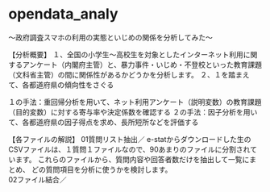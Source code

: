 # opendata_analy
～政府調査スマホの利用の実態といじめの関係を分析してみた～

【分析概要】
１、全国の小学生～高校生を対象としたインターネット利用に関するアンケート（内閣府主管）と、暴力事件・いじめ・不登校といった教育課題（文科省主管）の間に関係性があるかどうかを分析します。
２、１を踏まえて、各都道府県の傾向性をさぐる

１の手法：重回帰分析を用いて、ネット利用アンケート（説明変数）の教育課題（目的変数）に対する寄与率や決定係数を確認する
２の手法：因子分析を用いて、各都道府県の因子得点を求め、長所短所などを評価する

【各ファイルの解説】
01質問リスト抽出／
e-statからダウンロードした生のCSVファイルは、１質問１ファイルなので、90あまりのファイルに分割されています。
これらのファイルから、質問内容や回答者数だけを抽出して一覧にまとめ、
どの質問項目を分析に使うかを検討します。  
02ファイル結合／


